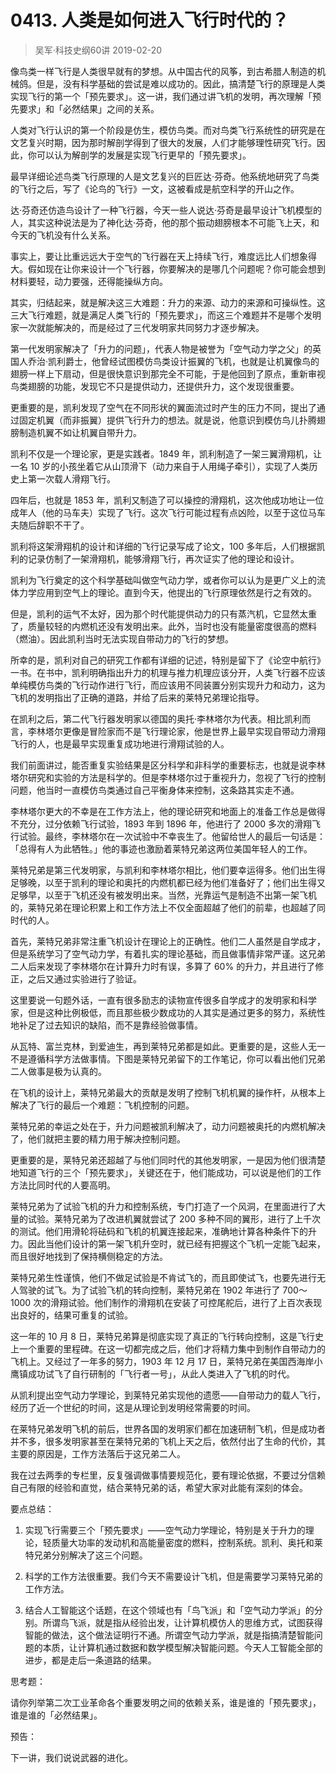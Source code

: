 # 0413. 人类是如何进入飞行时代的？
> 吴军·科技史纲60讲
2019-02-20

像鸟类一样飞行是人类很早就有的梦想。从中国古代的风筝，到古希腊人制造的机械鸽。但是，没有科学基础的尝试是难以成功的。因此，搞清楚飞行的原理是人类实现飞行的第一个「预先要求」。这一讲，我们通过讲飞机的发明，再次理解「预先要求」和「必然结果」之间的关系。

人类对飞行认识的第一个阶段是仿生，模仿鸟类。而对鸟类飞行系统性的研究是在文艺复兴时期，因为那时解剖学得到了很大的发展，人们才能够理性研究飞行。因此，你可以认为解剖学的发展是实现飞行更早的「预先要求」。

最早详细论述鸟类飞行原理的人是文艺复兴的巨匠达·芬奇。他系统地研究了鸟类的飞行之后，写了《论鸟的飞行》一文，这被看成是航空科学的开山之作。

达·芬奇还仿造鸟设计了一种飞行器，今天一些人说达·芬奇是最早设计飞机模型的人，其实这种说法是为了神化达·芬奇，他的那个振动翅膀根本不可能飞上天，和今天的飞机没有什么关系。

事实上，要让比重远远大于空气的飞行器在天上持续飞行，难度远比人们想象得大。假如现在让你来设计一个飞行器，你要解决的是哪几个问题呢？你可能会想到材料要轻，动力要强，还得能操纵方向。

其实，归结起来，就是解决这三大难题：升力的来源、动力的来源和可操纵性。这三大飞行难题，就是满足人类飞行的「预先要求」，而这三个难题并不是哪个发明家一次就能解决的，而是经过了三代发明家共同努力才逐步解决。

第一代发明家解决了「升力的问题」，代表人物是被誉为「空气动力学之父」的英国人乔治·凯利爵士，他曾经试图模仿鸟类设计振翼的飞机，也就是让机翼像鸟的翅膀一样上下扇动，但是很快意识到那完全不可能，于是他回到了原点，重新审视鸟类翅膀的功能，发现它不只是提供动力，还提供升力，这个发现很重要。

更重要的是，凯利发现了空气在不同形状的翼面流过时产生的压力不同，提出了通过固定机翼（而非振翼）提供飞行升力的想法。就是说，他意识到模仿鸟儿扑腾翅膀制造机翼不如让机翼自带升力。

凯利不仅是一个理论家，更是实践者。1849 年，凯利制造了一架三翼滑翔机，让一名 10 岁的小孩坐着它从山顶滑下（动力来自于人用绳子牵引），实现了人类历史上第一次载人滑翔飞行。

四年后，也就是 1853 年，凯利又制造了可以操控的滑翔机，这次他成功地让一位成年人（他的马车夫）实现了飞行。这次飞行可能过程有点凶险，以至于这位马车夫随后辞职不干了。

凯利将这架滑翔机的设计和详细的飞行记录写成了论文，100 多年后，人们根据凯利的记录仿制了一架滑翔机，能够滑翔飞行，再次证实了他的理论和设计。

凯利为飞行奠定的这个科学基础叫做空气动力学，或者你可以认为是更广义上的流体力学应用到空气上的理论。直到今天，他提出的飞行原理依然是行之有效的。

但是，凯利的运气不太好，因为那个时代能提供动力的只有蒸汽机，它显然太重了，质量较轻的内燃机还没有发明出来。此外，当时也没有能量密度很高的燃料（燃油）。因此凯利当时无法实现自带动力的飞行的梦想。

所幸的是，凯利对自己的研究工作都有详细的记述，特别是留下了《论空中航行》一书。在书中，凯利明确指出升力的机理与推力机理应该分开，人类飞行器不应该单纯模仿鸟类的飞行动作进行飞行，而应该用不同装置分别实现升力和动力，这为飞机的发明指出了正确的道路，并给了后来的莱特兄弟理论指导。

在凯利之后，第二代飞行器发明家以德国的奥托·李林塔尔为代表。相比凯利而言，李林塔尔更像是冒险家而不是飞行理论家，他是世界上最早实现自带动力滑翔飞行的人，也是最早实现重复成功地进行滑翔试验的人。

我们前面讲过，能否重复实验结果是区分科学和非科学的重要标志，也就是说李林塔尔研究和实验的方法是科学的。但是李林塔尔过于重视升力，忽视了飞行的控制问题，他当时一直模仿鸟类通过自己平衡身体来控制，这条路其实走不通。

李林塔尔更大的不幸是在工作方法上，他的理论研究和地面上的准备工作总是做得不充分，过分依赖飞行试验，1893 年到 1896 年，他进行了 2000 多次的滑翔飞行试验。最终，李林塔尔在一次试验中不幸丧生了。他留给世人的最后一句话是：「总得有人为此牺牲。」他的事迹也激励着莱特兄弟这两位美国年轻人的工作。

莱特兄弟是第三代发明家，与凯利和李林塔尔相比，他们要幸运得多。他们出生得足够晚，以至于凯利的理论和奥托的内燃机都已经为他们准备好了；他们出生得又足够早，以至于飞机还没有被发明出来。当然，光靠运气是制造不出第一架飞机的，莱特兄弟在理论积累上和工作方法上不仅全面超越了他们的前辈，也超越了同时代的人。

首先，莱特兄弟非常注重飞机设计在理论上的正确性。他们二人虽然是自学成才，但是系统学习了空气动力学，有着扎实的理论基础，而且做事情非常严谨。这兄弟二人后来发现了李林塔尔在计算升力时有误，多算了 60% 的升力，并且进行了修正，之后又通过实验进行了验证。

这里要说一句题外话，一直有很多励志的读物宣传很多自学成才的发明家和科学家，但是这种比例极低，而且那些极少数成功的人其实是通过更多的努力，系统性地补足了过去知识的缺陷，而不是靠经验做事情。

从瓦特、富兰克林，到爱迪生，再到莱特兄弟都是如此。更重要的是，这些人无一不是遵循科学方法做事情。下图是莱特兄弟留下的工作笔记，你可以看出他们兄弟二人做事是极为认真的。

在飞机的设计上，莱特兄弟最大的贡献是发明了控制飞机机翼的操作杆，从根本上解决了飞行的最后一个难题：飞机控制的问题。

莱特兄弟的幸运之处在于，升力问题被凯利解决了，动力问题被奥托的内燃机解决了，他们就把主要的精力用于解决控制问题。

更重要的是，莱特兄弟还超越了与他们同时代的其他发明家，一是因为他们很清楚地知道飞行的三个「预先要求」，关键还在于，他们能成功，可以说是他们的工作方法比同时代的人要高明。

莱特兄弟为了试验飞机的升力和控制系统，专门打造了一个风洞，在里面进行了大量的试验。莱特兄弟为了改进机翼就尝试了 200 多种不同的翼形，进行了上千次的测试。他们用滑轮将砝码和飞机的机翼连接起来，准确地计算各种条件下的升力。因此当他们设计的第一架飞机升空时，就已经有把握这个飞机一定能飞起来，而且很好地找到了保持横侧稳定的方法。

莱特兄弟生性谨慎，他们不做足试验是不肯试飞的，而且即使试飞，也要先进行无人驾驶的试飞。为了试验飞机的转向控制，莱特兄弟在 1902 年进行了 700～1000 次的滑翔试验。他们制作的滑翔机在安装了可控尾舵后，进行了上百次表现出良好的，结果可重复的试验。

这一年的 10 月 8 日，莱特兄弟算是彻底实现了真正的飞行转向控制，这是飞行史上一个重要的里程碑。在这一切都完成之后，他们才将精力集中到制作自带动力的飞机上。又经过了一年多的努力，1903 年 12 月 17 日，莱特兄弟在美国西海岸小鹰镇成功试飞了自行研制的「飞行者一号」，从此人类进入了飞机的时代。

从凯利提出空气动力学理论，到莱特兄弟实现他的遗愿——自带动力的载人飞行，经历了近一个世纪的时间，这是从理论到发明经常需要的时间。

在莱特兄弟发明飞机的前后，世界各国的发明家们都在加速研制飞机，但是成功者并不多，很多发明家甚至在莱特兄弟的飞机上天之后，依然付出了生命的代价，其主要的原因是，工作方法落后于这兄弟二人。

我在过去两季的专栏里，反复强调做事情要规范化，要有理论依据，不要过分信赖自己有限的经验和直觉，结合莱特兄弟的话，希望大家对此能有深刻的体会。

要点总结：

1. 实现飞行需要三个「预先要求」——空气动力学理论，特别是关于升力的理论，轻质量大功率的发动机和高能量密度的燃料，控制系统。凯利、奥托和莱特兄弟分别解决了这三个问题。

2. 科学的工作方法很重要。我们今天不需要设计飞机，但是需要学习莱特兄弟的工作方法。
3. 结合人工智能这个话题，在这个领域也有「鸟飞派」和「空气动力学派」的分别。所谓鸟飞派，就是指从经验出发，让计算机模仿人的思维方式，试图获得智能的做法，这个做法证明行不通。所谓空气动力学派，就是指搞清楚智能问题的本质，让计算机通过数据和数学模型解决智能问题。今天人工智能全部的进步，都是走后一条道路的结果。

思考题：

请你列举第二次工业革命各个重要发明之间的依赖关系，谁是谁的「预先要求」，谁是谁的「必然结果」。

预告：

下一讲，我们说说武器的进化。
